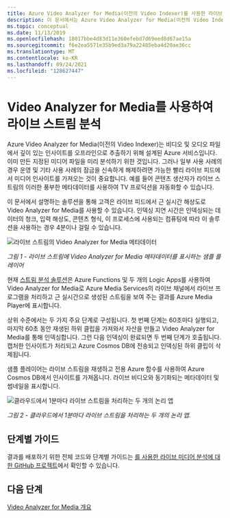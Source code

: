 ```yaml
---
title: Azure Video Analyzer for Media(이전의 Video Indexer)를 사용한 라이브 스트림 분석
description: 이 문서에서는 Azure Video Analyzer for Media(이전의 Video Indexer)를 사용하여 라이브 스트림 분석을 수행하는 방법을 보여 줍니다.
ms.topic: conceptual
ms.date: 11/13/2019
ms.openlocfilehash: 18017bbe4d83d11e360efebd7d69eed8d67ae15a
ms.sourcegitcommit: f6e2ea5571e35b9ed3a79a22485eba4d20ae36cc
ms.translationtype: MT
ms.contentlocale: ko-KR
ms.lasthandoff: 09/24/2021
ms.locfileid: "128627447"
---
```

# <a name="live-stream-analysis-with-video-analyzer-for-media"></a>Video Analyzer for Media를 사용하여 라이브 스트림 분석

Azure Video Analyzer for Media(이전의 Video Indexer)는 비디오 및 오디오 파일에서 깊이 있는 인사이트를 오프라인으로 추출하기 위해 설계된 Azure 서비스입니다. 이미 만든 지정된 미디어 파일을 미리 분석하기 위한 것입니다. 그러나 일부 사용 사례의 경우 운영 및 기타 사용 사례의 잠금을 신속하게 해제하려면 가능한 빨리 라이브 피드에서 미디어 인사이트를 가져오는 것이 중요합니다. 예를 들어 콘텐츠 생산자가 라이브 스트림의 이러한 풍부한 메타데이터를 사용하여 TV 프로덕션을 자동화할 수 있습니다.

이 문서에서 설명하는 솔루션을 통해 고객은 라이브 피드에서 근 실시간 해상도로 Video Analyzer for Media를 사용할 수 있습니다. 인덱싱 지연 시간은 인덱싱되는 데이터의 청크, 입력 해상도, 콘텐츠 형식, 이 프로세스에 사용되는 컴퓨팅에 따라 이 솔루션을 사용하는 경우 4분이나 걸릴 수 있습니다.

![라이브 스트림의 Video Analyzer for Media 메타데이터](./media/live-stream-analysis/live-stream-analysis01.png)

*그림 1 - 라이브 스트림에 Video Analyzer for Media 메타데이터를 표시하는 샘플 플레이어*

현재 [스트림 분석 솔루션](https://aka.ms/livestreamanalysis)은 Azure Functions 및 두 개의 Logic Apps를 사용하여 Video Analyzer for Media로 Azure Media Services의 라이브 채널에서 라이브 프로그램을 처리하고 근 실시간으로 생성된 스트림을 보여 주는 결과를 Azure Media Player에 표시합니다.

상위 수준에서는 두 가지 주요 단계로 구성됩니다. 첫 번째 단계는 60초마다 실행되고, 마지막 60초 동안 재생된 하위 클립을 가져와서 자산을 만들고 Video Analyzer for Media를 통해 인덱싱합니다. 그런 다음 인덱싱이 완료되면 두 번째 단계가 호출됩니다. 캡처한 인사이트가 처리되고 Azure Cosmos DB에 전송되고 인덱싱된 하위 클립이 삭제됩니다.

샘플 플레이어는 라이브 스트림을 재생하고 전용 Azure 함수를 사용하여 Azure Cosmos DB에서 인사이트를 가져옵니다. 라이브 비디오와 동기화되는 메타데이터 및 썸네일을 표시합니다.

![클라우드에서 1분마다 라이브 스트림을 처리하는 두 개의 논리 앱](./media/live-stream-analysis/live-stream-analysis02.png)

*그림 2 - 클라우드에서 1분마다 라이브 스트림을 처리하는 두 개의 논리 앱.*

## <a name="step-by-step-guide"></a>단계별 가이드 

결과를 배포하기 위한 전체 코드와 단계별 가이드는 [를 사용한 라이브 미디어 분석에 대한 GitHub 프로젝트](https://aka.ms/livestreamanalysis)에서 확인할 수 있습니다. 

## <a name="next-steps"></a>다음 단계

[Video Analyzer for Media 개요](video-indexer-overview.md)
